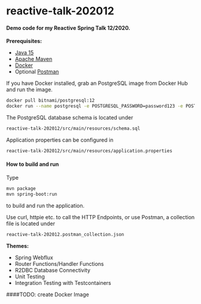 # reactive-talk-202012

#### Demo code for my Reactive Spring Talk 12/2020.

**Prerequisites:**

* [Java 15](https://adoptopenjdk.net/)
* [Apache Maven](https:http://maven.apache.org/)
* [Docker](https://www.docker.com/)
* Optional [Postman](https://www.postman.com/)

If you have Docker installed, grab an PostgreSQL image from Docker Hub and run the image.
```bash
docker pull bitnami/postgresql:12
docker run --name postgresql -e POSTGRESQL_PASSWORD=password123 -e POSTGRES_DB=spring -p 5432:5432 bitnami/postgresql:12
```
The PostgreSQL database schema is located under
```bash
reactive-talk-202012/src/main/resources/schema.sql
```

Application properties can be configured in

```bash
reactive-talk-202012/src/main/resources/application.properties
```

#### How to build and run

Type

```bash
mvn package
mvn spring-boot:run
```

to build and run the application.

Use curl, httpie etc. to call the HTTP Endpoints, or use Postman, a collection file is located under
```bash
reactive-talk-202012.postman_collection.json
```

**Themes:**

* Spring Webflux
* Router Functions/Handler Functions
* R2DBC Database Connectivity
* Unit Testing
* Integration Testing with Testcontainers

####TODO: create Docker Image